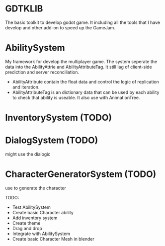 # GDTKLIB
The basic toolkit to develop godot game. It including all the tools that I have develop and other add-on to speed up the GameJam.

# AbilitySystem
My framework for develop the multiplayer game. The system seperate the data into the AbilityAttrie and AbilityAttributeTag. It still lag of client-side prediction and server reconciliation.
- AbilityAttribute contain the float data and control the logic of replication and iteration.
- AbilityAttributeTag is an dictionary data that can be used by each ability to check that ability is useable. It also use with AnimationTree.


# InventorySystem (TODO)
 
# DialogSystem (TODO)
might use the dialogic

# CharacterGeneratorSystem (TODO)
use to generate the character


TODO:
- Test AbilitySystem
- Create basic Character ability
- Add inventory system
- Create theme
- Drag and drop
- Integrate with AbilitySystem
- Create basic Character Mesh in blender

